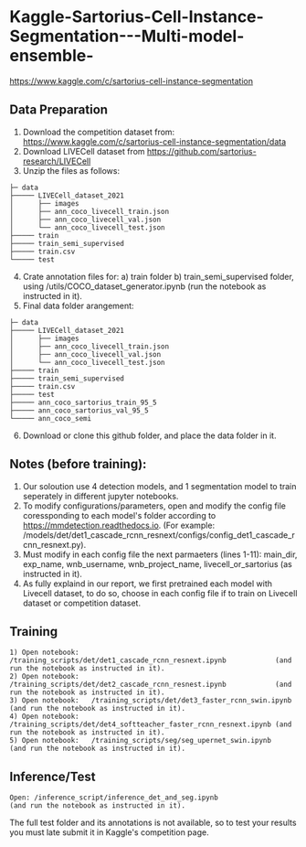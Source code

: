 # Kaggle-Sartorius-Cell-Instance-Segmentation---Multi-model-ensemble-

https://www.kaggle.com/c/sartorius-cell-instance-segmentation


## Data Preparation
1) Download the competition dataset from: https://www.kaggle.com/c/sartorius-cell-instance-segmentation/data
2) Download LIVECell dataset from https://github.com/sartorius-research/LIVECell 
3) Unzip the files as follows:
```
├─ data
├───── LIVECell_dataset_2021
│      ├── images
│      ├── ann_coco_livecell_train.json
│      ├── ann_coco_livecell_val.json
│      └── ann_coco_livecell_test.json
├───── train
├───── train_semi_supervised
├───── train.csv
└───── test
```
4) Crate annotation files for: a) train folder  b) train_semi_supervised folder,
    using /utils/COCO_dataset_generator.ipynb (run the notebook as instructed in it).
5) Final data folder arangement:
```
├─ data
├───── LIVECell_dataset_2021
│      ├── images
│      ├── ann_coco_livecell_train.json
│      ├── ann_coco_livecell_val.json
│      └── ann_coco_livecell_test.json
├───── train
├───── train_semi_supervised
├───── train.csv
├───── test
├───── ann_coco_sartorius_train_95_5
├───── ann_coco_sartorius_val_95_5
└───── ann_coco_semi
```
6) Download or clone this github folder, and place the data folder in it.

## Notes (before training): 
1) Our soloution use 4 detection models, and 1 segmentation model to train seperately in different jupyter notebooks.
2) To modify configurations/parameters, open and modify the config file coressponding to each model's folder according to https://mmdetection.readthedocs.io.
         (For example: /models/det/det1_cascade_rcnn_resnext/configs/config_det1_cascade_rcnn_resnext.py).
3) Must modify in each config file the next parmaeters (lines 1-11): main_dir, exp_name, wnb_username, wnb_project_name, livecell_or_sartorius (as instructed in it).
4) As fully explaind in our report, we first pretrained each model with Livecell dataset, to do so, choose in each config file if to train on Livecell dataset or competition dataset.

## Training
```
1) Open notebook:   /training_scripts/det/det1_cascade_rcnn_resnext.ipynb            (and run the notebook as instructed in it).
2) Open notebook:   /training_scripts/det/det2_cascade_rcnn_resnest.ipynb            (and run the notebook as instructed in it).
3) Open notebook:   /training_scripts/det/det3_faster_rcnn_swin.ipynb                (and run the notebook as instructed in it).
4) Open notebook:   /training_scripts/det/det4_softteacher_faster_rcnn_resnext.ipynb (and run the notebook as instructed in it).
5) Open notebook:   /training_scripts/seg/seg_upernet_swin.ipynb                     (and run the notebook as instructed in it).
```
## Inference/Test
```
Open: /inference_script/inference_det_and_seg.ipynb                    (and run the notebook as instructed in it).
```

The full test folder and its annotations is not available, so to test your results you must late submit it in Kaggle's competition page.

